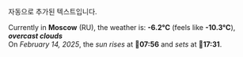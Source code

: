 
자동으로 추가된 텍스트입니다.

<!--START_SECTION:weather:moscow-->
Currently in **Moscow** (RU), the weather is: **-6.2°C** (feels like **-10.3°C**), ***overcast clouds***<br/>
On *February 14, 2025*, the *sun rises* at 🌅**07:56** and *sets* at 🌇**17:31**.
<!--END_SECTION:weather-->
